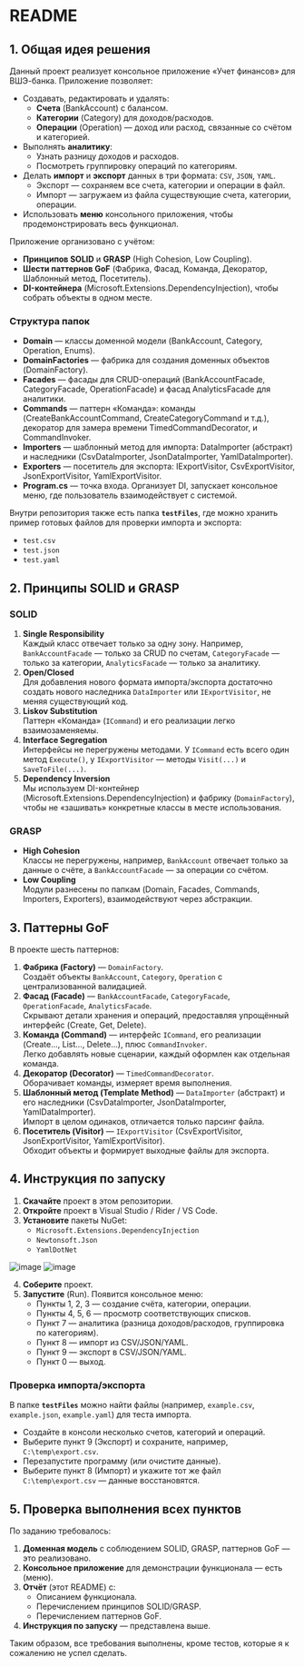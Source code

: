 
# README

## 1. Общая идея решения

Данный проект реализует консольное приложение &laquo;Учет финансов&raquo; для ВШЭ-банка. Приложение позволяет:

- Создавать, редактировать и удалять:
  - **Счета** (BankAccount) с балансом.
  - **Категории** (Category) для доходов/расходов.
  - **Операции** (Operation) — доход или расход, связанные со счётом и категорией.
- Выполнять **аналитику**:
  - Узнать разницу доходов и расходов.
  - Посмотреть группировку операций по категориям.
- Делать **импорт** и **экспорт** данных в три формата: `CSV`, `JSON`, `YAML`.
  - Экспорт — сохраняем все счета, категории и операции в файл.
  - Импорт — загружаем из файла существующие счета, категории, операции.
- Использовать **меню** консольного приложения, чтобы продемонстрировать весь функционал.

Приложение организовано с учётом:

- **Принципов SOLID** и **GRASP** (High Cohesion, Low Coupling).
- **Шести паттернов GoF** (Фабрика, Фасад, Команда, Декоратор, Шаблонный метод, Посетитель).
- **DI-контейнера** (Microsoft.Extensions.DependencyInjection), чтобы собрать объекты в одном месте.

### Структура папок

- **Domain** — классы доменной модели (BankAccount, Category, Operation, Enums).
- **DomainFactories** — фабрика для создания доменных объектов (DomainFactory).
- **Facades** — фасады для CRUD-операций (BankAccountFacade, CategoryFacade, OperationFacade) и фасад AnalyticsFacade для аналитики.
- **Commands** — паттерн &laquo;Команда&raquo;: команды (CreateBankAccountCommand, CreateCategoryCommand и т.д.), декоратор для замера времени TimedCommandDecorator, и CommandInvoker.
- **Importers** — шаблонный метод для импорта: DataImporter (абстракт) и наследники (CsvDataImporter, JsonDataImporter, YamlDataImporter).
- **Exporters** — посетитель для экспорта: IExportVisitor, CsvExportVisitor, JsonExportVisitor, YamlExportVisitor.
- **Program.cs** — точка входа. Организует DI, запускает консольное меню, где пользователь взаимодействует с системой.

Внутри репозитория также есть папка **`testFiles`**, где можно хранить пример готовых файлов для проверки импорта и экспорта:

- `test.csv`
- `test.json`
- `test.yaml`

## 2. Принципы SOLID и GRASP

### SOLID

1. **Single Responsibility**  
   Каждый класс отвечает только за одну зону. Например, `BankAccountFacade` — только за CRUD по счетам, `CategoryFacade` — только за категории, `AnalyticsFacade` — только за аналитику.
2. **Open/Closed**  
   Для добавления нового формата импорта/экспорта достаточно создать нового наследника `DataImporter` или `IExportVisitor`, не меняя существующий код.
3. **Liskov Substitution**  
   Паттерн &laquo;Команда&raquo; (`ICommand`) и его реализации легко взаимозаменяемы.
4. **Interface Segregation**  
   Интерфейсы не перегружены методами. У `ICommand` есть всего один метод `Execute()`, у `IExportVisitor` — методы `Visit(...)` и `SaveToFile(...)`.
5. **Dependency Inversion**  
   Мы используем DI-контейнер (Microsoft.Extensions.DependencyInjection) и фабрику (`DomainFactory`), чтобы не &laquo;зашивать&raquo; конкретные классы в месте использования.

### GRASP

- **High Cohesion**  
  Классы не перегружены, например, `BankAccount` отвечает только за данные о счёте, а `BankAccountFacade` — за операции со счётом.
- **Low Coupling**  
  Модули разнесены по папкам (Domain, Facades, Commands, Importers, Exporters), взаимодействуют через абстракции.

## 3. Паттерны GoF

В проекте шесть паттернов:

1. **Фабрика (Factory)** — `DomainFactory`.  
   Создаёт объекты `BankAccount`, `Category`, `Operation` с централизованной валидацией.
2. **Фасад (Facade)** — `BankAccountFacade`, `CategoryFacade`, `OperationFacade`, `AnalyticsFacade`.  
   Скрывают детали хранения и операций, предоставляя упрощённый интерфейс (Create, Get, Delete).
3. **Команда (Command)** — интерфейс `ICommand`, его реализации (Create..., List..., Delete...), плюс `CommandInvoker`.  
   Легко добавлять новые сценарии, каждый оформлен как отдельная команда.
4. **Декоратор (Decorator)** — `TimedCommandDecorator`.  
   Оборачивает команды, измеряет время выполнения.
5. **Шаблонный метод (Template Method)** — `DataImporter` (абстракт) и его наследники (CsvDataImporter, JsonDataImporter, YamlDataImporter).  
   Импорт в целом одинаков, отличается только парсинг файла.
6. **Посетитель (Visitor)** — `IExportVisitor` (CsvExportVisitor, JsonExportVisitor, YamlExportVisitor).  
   Обходит объекты и формирует выходные файлы для экспорта.

## 4. Инструкция по запуску

1. **Скачайте** проект в этом репозитории.
2. **Откройте** проект в Visual Studio / Rider / VS Code.
3. **Установите** пакеты NuGet:
   - `Microsoft.Extensions.DependencyInjection`      
   - `Newtonsoft.Json`
   - `YamlDotNet`
  
  
![image](https://github.com/user-attachments/assets/b3a8815b-5a28-4805-9e79-4545b6c49bc3) ![image](https://github.com/user-attachments/assets/a91022fc-8f1e-47bf-a57d-adde8f66c3d8)

4. **Соберите** проект.
5. **Запустите** (Run). Появится консольное меню:
   - Пункты 1, 2, 3 — создание счёта, категории, операции.
   - Пункты 4, 5, 6 — просмотр соответствующих списков.
   - Пункт 7 — аналитика (разница доходов/расходов, группировка по категориям).
   - Пункт 8 — импорт из CSV/JSON/YAML.
   - Пункт 9 — экспорт в CSV/JSON/YAML.
   - Пункт 0 — выход.

### Проверка импорта/экспорта

В папке **`testFiles`** можно найти файлы (например, `example.csv`, `example.json`, `example.yaml`) для теста импорта.

- Создайте в консоли несколько счетов, категорий и операций.
- Выберите пункт 9 (Экспорт) и сохраните, например, `C:\temp\export.csv`.
- Перезапустите программу (или очистите данные).
- Выберите пункт 8 (Импорт) и укажите тот же файл `C:\temp\export.csv` — данные восстановятся.

## 5. Проверка выполнения всех пунктов

По заданию требовалось:

1. **Доменная модель** с соблюдением SOLID, GRASP, паттернов GoF — это реализовано.
2. **Консольное приложение** для демонстрации функционала — есть (меню).
3. **Отчёт** (этот README) с:  
   - Описанием функционала.  
   - Перечислением принципов SOLID/GRASP.  
   - Перечислением паттернов GoF.  
4. **Инструкция по запуску** — представлена выше.

Таким образом, все требования выполнены, кроме тестов, которые я к сожалению не успел сделать.
